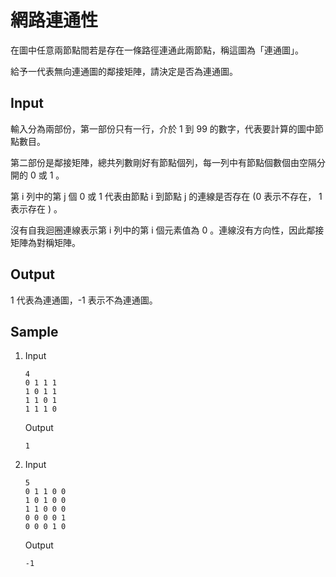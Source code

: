 # 網路連通性

在圖中任意兩節點間若是存在一條路徑連通此兩節點，稱這圖為「連通圖」。

給予一代表無向連通圖的鄰接矩陣，請決定是否為連通圖。

## Input

輸入分為兩部份，第一部份只有一行，介於 1 到 99 的數字，代表要計算的圖中節點數目。

第二部份是鄰接矩陣，總共列數剛好有節點個列，每一列中有節點個數個由空隔分開的 0 或 1 。

第 i 列中的第 j 個 0 或 1 代表由節點 i 到節點 j 的連線是否存在 (0 表示不存在， 1 表示存在 ) 。

沒有自我迴圈連線表示第 i 列中的第 i 個元素值為 0 。連線沒有方向性，因此鄰接矩陣為對稱矩陣。

## Output

1 代表為連通圖，-1 表示不為連通圖。

## Sample

1.  Input

    ```
    4
    0 1 1 1
    1 0 1 1
    1 1 0 1
    1 1 1 0
    ```

    Output

    ```
    1
    ```

2.  Input

    ```
    5
    0 1 1 0 0
    1 0 1 0 0
    1 1 0 0 0
    0 0 0 0 1
    0 0 0 1 0
    ```

    Output

    ```
    -1
    ```
